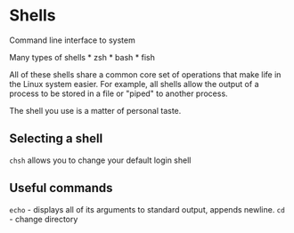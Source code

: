 # Shells
Command line interface to system

Many types of shells
    * zsh
    * bash
    * fish

All of these shells share a common core set of operations that make life in the Linux system easier. For example, all shells allow the output of a process to be stored in a file or "piped" to another process.

The shell you use is a matter of personal taste.

## Selecting a shell
`chsh` allows you to change your default login shell

## Useful commands
`echo` - displays all of its arguments to standard output, appends newline.
`cd` - change directory